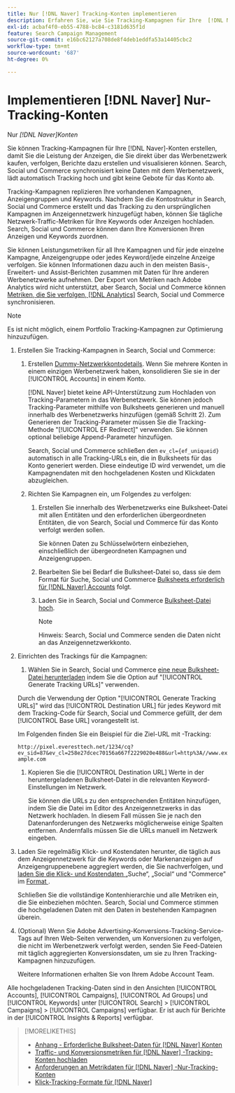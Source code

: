 ```yaml
---
title: Nur [!DNL Naver] Tracking-Konten implementieren
description: Erfahren Sie, wie Sie Tracking-Kampagnen für Ihre  [!DNL Naver]  einrichten, damit Sie die Leistung der Anzeigen, die Sie direkt im Anzeigennetzwerk kaufen, verfolgen, in Berichten erfassen und visualisieren können.
exl-id: acbaf4f0-eb55-4788-bc84-c3181d635f1d
feature: Search Campaign Management
source-git-commit: e16bc62127a708de8f4deb1eddfa53a14405cbc2
workflow-type: tm+mt
source-wordcount: '687'
ht-degree: 0%

---
```


# Implementieren [!DNL Naver] Nur-Tracking-Konten

Nur *[!DNL Naver]Konten*

Sie können Tracking-Kampagnen für Ihre [!DNL Naver]-Konten erstellen, damit Sie die Leistung der Anzeigen, die Sie direkt über das Werbenetzwerk kaufen, verfolgen, Berichte dazu erstellen und visualisieren können. Search, Social und Commerce synchronisiert keine Daten mit dem Werbenetzwerk, lädt automatisch Tracking hoch und gibt keine Gebote für das Konto ab.

Tracking-Kampagnen replizieren Ihre vorhandenen Kampagnen, Anzeigengruppen und Keywords. Nachdem Sie die Kontostruktur in Search, Social und Commerce erstellt und das Tracking zu den ursprünglichen Kampagnen im Anzeigennetzwerk hinzugefügt haben, können Sie tägliche Netzwerk-Traffic-Metriken für Ihre Keywords oder Anzeigen hochladen. Search, Social und Commerce können dann Ihre Konversionen Ihren Anzeigen und Keywords zuordnen.

Sie können Leistungsmetriken für all Ihre Kampagnen und für jede einzelne Kampagne, Anzeigengruppe oder jedes Keyword/jede einzelne Anzeige verfolgen. Sie können Informationen dazu auch in den meisten Basis-, Erweitert- und Assist-Berichten zusammen mit Daten für Ihre anderen Werbenetzwerke aufnehmen. Der Export von Metriken nach Adobe Analytics wird nicht unterstützt, aber Search, Social und Commerce können [Metriken, die Sie verfolgen,  [!DNL Analytics]](/help/integrations/analytics/analytics-data-in-advertising.md) Search, Social und Commerce synchronisieren.

>[!NOTE]
>
>Es ist nicht möglich, einem Portfolio Tracking-Kampagnen zur Optimierung hinzuzufügen.

1. Erstellen Sie Tracking-Kampagnen in Search, Social und Commerce:

   1. Erstellen [Dummy-Netzwerkkontodetails](/help/search-social-commerce/campaign-management/accounts/ad-network-account-manage.md). Wenn Sie mehrere Konten in einem einzigen Werbenetzwerk haben, konsolidieren Sie sie in der [!UICONTROL Accounts] in einem Konto.

      [!DNL Naver] bietet keine API-Unterstützung zum Hochladen von Tracking-Parametern in das Werbenetzwerk. Sie können jedoch Tracking-Parameter mithilfe von Bulksheets generieren und manuell innerhalb des Werbenetzwerks hinzufügen (gemäß Schritt 2). Zum Generieren der Tracking-Parameter müssen Sie die Tracking-Methode &quot;[!UICONTROL EF Redirect]&quot; verwenden. Sie können optional beliebige Append-Parameter hinzufügen.

      Search, Social und Commerce schließen den `ev_cl={ef_uniqueid}` automatisch in alle Tracking-URLs ein, die in Bulksheets für das Konto generiert werden. Diese eindeutige ID wird verwendet, um die Kampagnendaten mit den hochgeladenen Kosten und Klickdaten abzugleichen.

   1. Richten Sie Kampagnen ein, um Folgendes zu verfolgen:

      1. Erstellen Sie innerhalb des Werbenetzwerks eine Bulksheet-Datei mit allen Entitäten und den erforderlichen übergeordneten Entitäten, die von Search, Social und Commerce für das Konto verfolgt werden sollen.

         Sie können Daten zu Schlüsselwörtern einbeziehen, einschließlich der übergeordneten Kampagnen und Anzeigengruppen.

      1. Bearbeiten Sie bei Bedarf die Bulksheet-Datei so, dass sie dem Format für Suche, Social und Commerce [Bulksheets erforderlich für [!DNL Naver] Accounts](/help/search-social-commerce/campaign-management/bulksheets/bulksheet-data-formats/bulksheet-data-naver.md) folgt.

      1. Laden Sie in Search, Social und Commerce [Bulksheet-Datei hoch](/help/search-social-commerce/campaign-management/bulksheets/bulksheet-upload.md).

         >[!NOTE]
         >
         >Hinweis: Search, Social und Commerce senden die Daten nicht an das Anzeigennetzwerkkonto.

1. Einrichten des Trackings für die Kampagnen:

   1. Wählen Sie in Search, Social und Commerce [eine neue Bulksheet-Datei herunterladen](/help/search-social-commerce/campaign-management/bulksheets/bulksheet-download.md) indem Sie die Option auf &quot;[!UICONTROL Generate Tracking URLs]&quot; verwenden.

   Durch die Verwendung der Option &quot;[!UICONTROL Generate Tracking URLs]&quot; wird das [!UICONTROL Destination URL] für jedes Keyword mit dem Tracking-Code für Search, Social und Commerce gefüllt, der dem [!UICONTROL Base URL] vorangestellt ist.

   Im Folgenden finden Sie ein Beispiel für die Ziel-URL mit -Tracking:

   ```http://pixel.everesttech.net/1234/cq?ev_sid=87&ev_cl=258e27dcec70156a667f2229020e488&url=http%3A//www.example.com```

   1. Kopieren Sie die [!UICONTROL Destination URL] Werte in der heruntergeladenen Bulksheet-Datei in die relevanten Keyword-Einstellungen im Netzwerk.

      Sie können die URLs zu den entsprechenden Entitäten hinzufügen, indem Sie die Datei im Editor des Anzeigennetzwerks in das Netzwerk hochladen. In diesem Fall müssen Sie je nach den Datenanforderungen des Netzwerks möglicherweise einige Spalten entfernen. Andernfalls müssen Sie die URLs manuell im Netzwerk eingeben.

1. Laden Sie regelmäßig Klick- und Kostendaten herunter, die täglich aus dem Anzeigennetzwerk für die Keywords oder Markenanzeigen auf Anzeigengruppenebene aggregiert werden, die Sie nachverfolgen, und [laden Sie die Klick- und Kostendaten ](/help/search-social-commerce/tools/metrics-upload-tracking-campaigns/naver-tracking-campaigns-upload-metrics.md) „Suche“, „Social“ und &quot;Commerce&quot; im [ Format ](/help/search-social-commerce/tools/metrics-upload-tracking-campaigns/naver-tracking-campaigns-data-requirements.md).

   Schließen Sie die vollständige Kontenhierarchie und alle Metriken ein, die Sie einbeziehen möchten. Search, Social und Commerce stimmen die hochgeladenen Daten mit den Daten in bestehenden Kampagnen überein.

1. (Optional) Wenn Sie Adobe Advertising-Konversions-Tracking-Service-Tags auf Ihren Web-Seiten verwenden, um Konversionen zu verfolgen, die nicht im Werbenetzwerk verfolgt werden, senden Sie Feed-Dateien mit täglich aggregierten Konversionsdaten, um sie zu Ihren Tracking-Kampagnen hinzuzufügen.

   Weitere Informationen erhalten Sie von Ihrem Adobe Account Team.

Alle hochgeladenen Tracking-Daten sind in den Ansichten [!UICONTROL Accounts], [!UICONTROL Campaigns], [!UICONTROL Ad Groups] und [!UICONTROL Keywords] unter [!UICONTROL Search] > [!UICONTROL Campaigns] > [!UICONTROL Campaigns] verfügbar. Er ist auch für Berichte in der [!UICONTROL Insights & Reports] verfügbar.

>[!MORELIKETHIS]
>
>* [Anhang - Erforderliche Bulksheet-Daten für  [!DNL Naver] Konten](/help/search-social-commerce/campaign-management/bulksheets/bulksheet-data-formats/bulksheet-data-naver.md)
>* [Traffic- und Konversionsmetriken für  [!DNL Naver] -Tracking-Konten hochladen](/help/search-social-commerce/tools/metrics-upload-tracking-campaigns/naver-tracking-campaigns-upload-metrics.md)
>* [Anforderungen an Metrikdaten für  [!DNL Naver] -Nur-Tracking-Konten](/help/search-social-commerce/tools/metrics-upload-tracking-campaigns/naver-tracking-campaigns-data-requirements.md)
>* [Klick-Tracking-Formate für [!DNL Naver]](/help/search-social-commerce/tracking/formats-click-tracking-naver.md)
